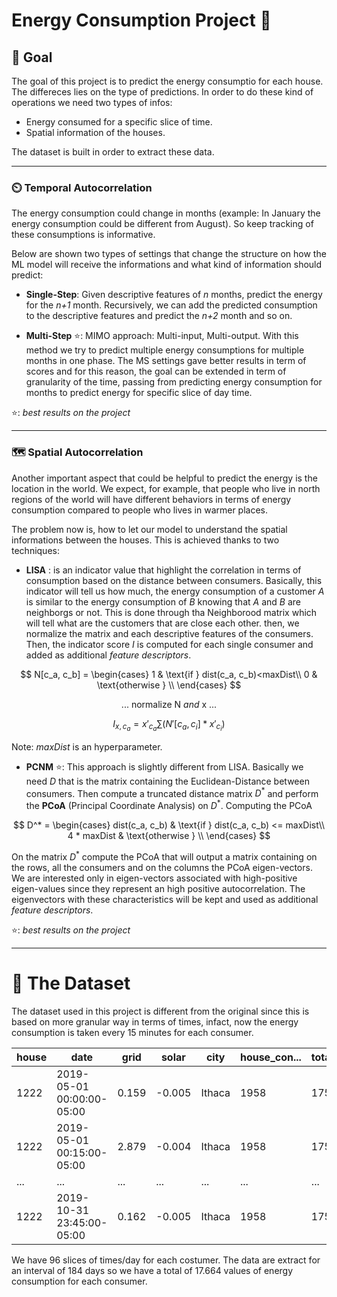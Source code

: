 # Energy Consumption Project 🔌

## 🥅 Goal 
The goal of this project is to predict the energy consumptio for each house.
The differeces lies on the type of predictions. In order to do these kind of operations we need two types of infos:

- Energy consumed for a specific slice of time.
- Spatial information of the houses.

The dataset is built in order to extract these data.

---

### ⏲️ Temporal Autocorrelation 

The energy consumption could change in months (example: In January the energy consumption could be different from August). So keep tracking of these consumptions is informative. 

Below are shown two types of settings that change the structure on how the ML model will receive the informations and what kind of information should predict:

- **Single-Step**: Given descriptive features of *n* months, predict the energy for the *n+1* month. Recursively, we can add the predicted consumption to the descriptive features and predict the *n+2* month and so on.

- **Multi-Step** ⭐: MIMO approach: Multi-input, Multi-output. With this method we try to predict multiple energy consumptions for multiple months in one phase. The MS settings gave better results in term of scores and for this reason, the goal can be extended in term of granularity of the time, passing from predicting energy consumption for months to predict energy for specific slice of day time.

⭐: *best results on the project*

---

### 🗺️ Spatial Autocorrelation

Another important aspect that could be helpful to predict the energy is the location in the world. We expect, for example, that people who live in north regions of the world will have different behaviors in terms of energy consumption compared to people who lives in warmer places. 

The problem now is, how to let our model to understand the spatial informations between the houses. This is achieved thanks to two techniques:

- **LISA** : is an indicator value that highlight the correlation in terms of consumption based on the distance between consumers. Basically, this indicator will tell us how much, the energy consumption of a customer *A* is similar to the energy consumption of *B* knowing that *A* and *B* are neighborgs or not. This is done through tha Neighborood matrix which will tell what are the customers that are close each other. then, we normalize the matrix and each descriptive features of the consumers. Then, the indicator score $I$ is computed for each single consumer and added as additional *feature descriptors*.

$$ N[c_a, c_b] = \begin{cases} 
    1 & \text{if } dist(c_a, c_b)<maxDist\\
    0 & \text{otherwise } \\
\end{cases} 
$$

$$ ... \text{ normalize N } and \text{ x }... $$

$$ I_{x,c_a} = x'_{c_a} \sum (N'[c_a, c_i]* x'_{c_i}) $$


Note: $maxDist$ is an hyperparameter.

- **PCNM** ⭐: This approach is slightly different from LISA. Basically we need $D$ that is the matrix containing the Euclidean-Distance between consumers. Then compute a truncated distance matrix $D^*$ and perform the **PCoA** (Principal Coordinate Analysis) on $D^*$. Computing the PCoA


$$ D^* = \begin{cases} 
    dist(c_a, c_b) & \text{if } dist(c_a, c_b) <= maxDist\\
    4 * maxDist & \text{otherwise } \\
\end{cases} 
$$

On the matrix $D^*$ compute the PCoA that will output a matrix containing on the rows, all the consumers and on the columns the PCoA eigen-vectors. We are interested only in eigen-vectors associated with high-positive eigen-values since they represent an high positive autocorrelation. The eigenvectors with these characteristics will be kept and used as additional *feature descriptors*.

⭐: *best results on the project*

---

# 📂 The Dataset 

The dataset used in this project is different from the original since this is based on more granular way in terms of times, infact, now the energy consumption is taken every 15 minutes for each consumer.


<table>
    <thead>
        <tr>
            <th>house</th>
            <th>date</th>
            <th>grid</th>
            <th>solar</th>
            <th>city</th>
            <th>house_con...</th>
            <th>total_squ...</th>
            <th>lat</th>
            <th>lon</th>
        </tr>
    </thead>
    <tbody>
        <tr>
            <td>1222</td>
            <td>2019-05-01 00:00:00-05:00</td>
            <td>0.159</td>
            <td>-0.005</td>
            <td>Ithaca</td>
            <td>1958</td>
            <td>1750</td>
            <td>42.444</td>
            <td>-76.500</td>
        </tr>
        <tr>
            <td>1222</td>
            <td>2019-05-01 00:15:00-05:00</td>
            <td>2.879</td>
            <td>-0.004</td>
            <td>Ithaca</td>
            <td>1958</td>
            <td>1750</td>
            <td>42.444</td>
            <td>-76.500</td>
        </tr>
        <tr>
            <td>...</td>
            <td>...</td>
            <td>...</td>
            <td>...</td>
            <td>...</td>
            <td>...</td>
            <td>...</td>
            <td>...</td>
            <td>...</td>
        </tr>
        <tr>
            <td>1222</td>
            <td>2019-10-31 23:45:00-05:00</td>
            <td>0.162</td>
            <td>-0.005</td>
            <td>Ithaca</td>
            <td>1958</td>
            <td>1750</td>
            <td>42.444</td>
            <td>-76.500</td>
        </tr>
    </tbody>
</table>

We have 96 slices of times/day for each costumer. The data are extract for an interval of 184 days so we have a total of 17.664 values of energy consumption for each consumer.
